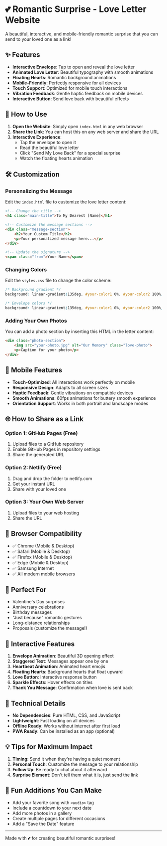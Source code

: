 # 💕 Romantic Surprise - Love Letter Website

A beautiful, interactive, and mobile-friendly romantic surprise that you can send to your loved one as a link!

## ✨ Features

- **Interactive Envelope**: Tap to open and reveal the love letter
- **Animated Love Letter**: Beautiful typography with smooth animations
- **Floating Hearts**: Romantic background animations
- **Mobile-Friendly**: Perfectly responsive for all devices
- **Touch Support**: Optimized for mobile touch interactions
- **Vibration Feedback**: Gentle haptic feedback on mobile devices
- **Interactive Button**: Send love back with beautiful effects

## 🎯 How to Use

1. **Open the Website**: Simply open `index.html` in any web browser
2. **Share the Link**: You can host this on any web server and share the URL
3. **Interactive Experience**: 
   - Tap the envelope to open it
   - Read the beautiful love letter
   - Click "Send My Love Back" for a special surprise
   - Watch the floating hearts animation

## 🛠️ Customization

### Personalizing the Message

Edit the `index.html` file to customize the love letter content:

```html
<!-- Change the title -->
<h1 class="main-title">To My Dearest [Name]</h1>

<!-- Customize the message sections -->
<div class="message-section">
    <h2>Your Custom Title</h2>
    <p>Your personalized message here...</p>
</div>

<!-- Update the signature -->
<span class="from">Your Name</span>
```

### Changing Colors

Edit the `styles.css` file to change the color scheme:

```css
/* Background gradient */
background: linear-gradient(135deg, #your-color1 0%, #your-color2 100%);

/* Envelope colors */
background: linear-gradient(135deg, #your-color1 0%, #your-color2 100%);
```

### Adding Your Own Photos

You can add a photo section by inserting this HTML in the letter content:

```html
<div class="photo-section">
    <img src="your-photo.jpg" alt="Our Memory" class="love-photo">
    <p>Caption for your photo</p>
</div>
```

## 📱 Mobile Features

- **Touch-Optimized**: All interactions work perfectly on mobile
- **Responsive Design**: Adapts to all screen sizes
- **Haptic Feedback**: Gentle vibrations on compatible devices
- **Smooth Animations**: 60fps animations for buttery smooth experience
- **Orientation Support**: Works in both portrait and landscape modes

## 🌐 How to Share as a Link

### Option 1: GitHub Pages (Free)
1. Upload files to a GitHub repository
2. Enable GitHub Pages in repository settings
3. Share the generated URL

### Option 2: Netlify (Free)
1. Drag and drop the folder to netlify.com
2. Get your instant URL
3. Share with your loved one

### Option 3: Your Own Web Server
1. Upload files to your web hosting
2. Share the URL

## 🎨 Browser Compatibility

- ✅ Chrome (Mobile & Desktop)
- ✅ Safari (Mobile & Desktop)
- ✅ Firefox (Mobile & Desktop)
- ✅ Edge (Mobile & Desktop)
- ✅ Samsung Internet
- ✅ All modern mobile browsers

## 💝 Perfect For

- Valentine's Day surprises
- Anniversary celebrations
- Birthday messages
- "Just because" romantic gestures
- Long-distance relationships
- Proposals (customize the message!)

## 🎉 Interactive Features

1. **Envelope Animation**: Beautiful 3D opening effect
2. **Staggered Text**: Messages appear one by one
3. **Heartbeat Animation**: Animated heart emojis
4. **Floating Hearts**: Background hearts that float upward
5. **Love Button**: Interactive response button
6. **Sparkle Effects**: Hover effects on titles
7. **Thank You Message**: Confirmation when love is sent back

## 🔧 Technical Details

- **No Dependencies**: Pure HTML, CSS, and JavaScript
- **Lightweight**: Fast loading on all devices
- **Offline Ready**: Works without internet after first load
- **PWA Ready**: Can be installed as an app (optional)

## 💡 Tips for Maximum Impact

1. **Timing**: Send it when they're having a quiet moment
2. **Personal Touch**: Customize the message to your relationship
3. **Follow Up**: Be ready to chat about it afterward
4. **Surprise Element**: Don't tell them what it is, just send the link

## 🎪 Fun Additions You Can Make

- Add your favorite song with `<audio>` tag
- Include a countdown to your next date
- Add more photos in a gallery
- Create multiple pages for different occasions
- Add a "Save the Date" feature

---

Made with 💕 for creating beautiful romantic surprises! 